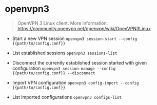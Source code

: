 # openvpn3
> OpenVPN 3 Linux client.
> More information: <https://community.openvpn.net/openvpn/wiki/OpenVPN3Linux>.

- Start a new VPN session
`openvpn3 session-start --config {{path/to/config.conf}}`

- List established sessions
`openvpn3 sessions-list`

- Disconnect the currently established session started with given configuration
`openvpn3 session-manage --config {{path/to/config.conf}} --disconnect`

- Import VPN configuration
`openvpn3 config-import --config {{path/to/config.conf}}`

- List imported configurations
`openvpn3 configs-list`
